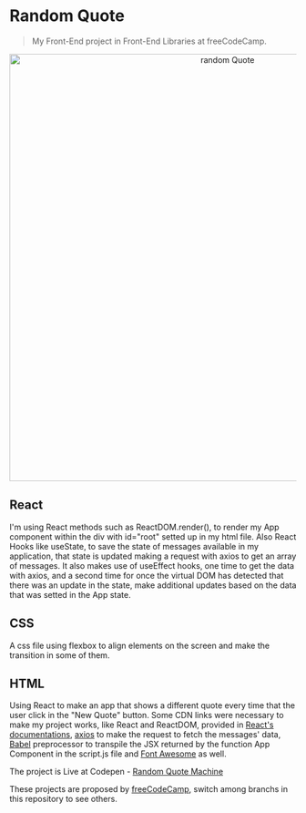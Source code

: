 # Random Quote

> My Front-End project in Front-End Libraries at freeCodeCamp. 

<p align="center">
  <img src="https://github.com/NietoCurcio/FCC-Random-Quote/blob/master/quoteMachineImage.png?raw=true" width="750" alt="random Quote">
</p>

## React
I'm using React methods such as ReactDOM.render(), to render my App component within the div with id="root" setted up in my html file.
Also React Hooks like useState, to save the state of messages available in my application, that state is updated making a request with axios to get
an array of messages. It also makes use of useEffect hooks, one time to get the data with axios, and a second time for once the virtual DOM has detected that
there was an update in the state, make additional updates based on the data that was setted in the App state.

## CSS
A css file using flexbox to align elements on the screen and make the transition in some of them.

## HTML

Using React to make an app that shows a different quote every time that the user click in the "New Quote" button. Some CDN links were necessary to make my project works, like 
React and ReactDOM, provided in [React's documentations](https://reactjs.org/docs/cdn-links.html), [axios](https://cdnjs.com/libraries/axios) to make the request to fetch
the messages' data, [Babel](https://babeljs.io/en/setup#installation) preprocessor to transpile the JSX returned by the function App Component in the script.js file and
[Font Awesome](https://cdnjs.com/libraries/font-awesome) as well.

The project is Live at Codepen - [Random Quote Machine](https://codepen.io/FelipeNieto/full/rNMYqwJ)

These projects are proposed by [freeCodeCamp](https://www.freecodecamp.org/), switch among branchs in this repository to see others.
